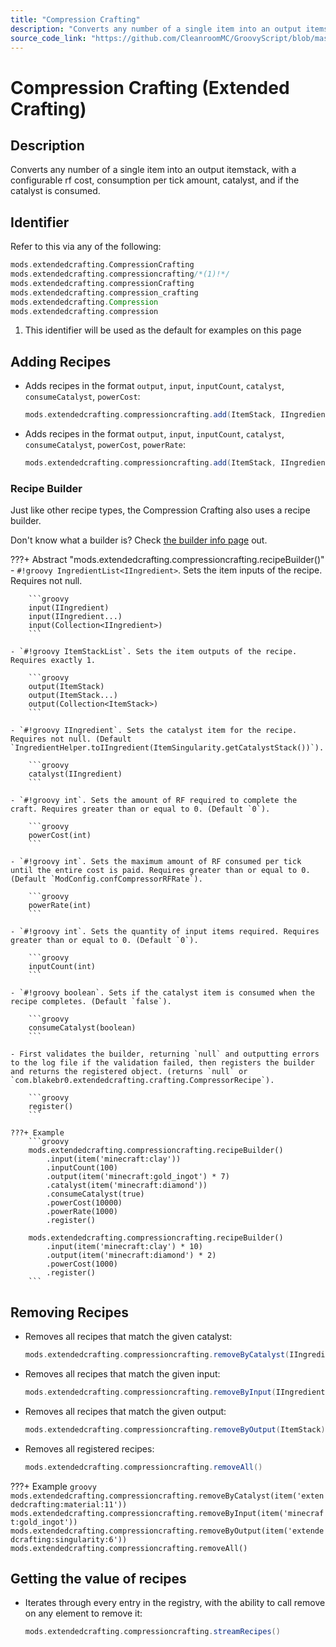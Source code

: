 ```yaml
---
title: "Compression Crafting"
description: "Converts any number of a single item into an output itemstack, with a configurable rf cost, consumption per tick amount, catalyst, and if the catalyst is consumed."
source_code_link: "https://github.com/CleanroomMC/GroovyScript/blob/master/src/main/java/com/cleanroommc/groovyscript/compat/mods/extendedcrafting/CompressionCrafting.java"
---
```


# Compression Crafting (Extended Crafting)

## Description

Converts any number of a single item into an output itemstack, with a configurable rf cost, consumption per tick amount, catalyst, and if the catalyst is consumed.

## Identifier

Refer to this via any of the following:

```groovy hl_lines="2"
mods.extendedcrafting.CompressionCrafting
mods.extendedcrafting.compressioncrafting/*(1)!*/
mods.extendedcrafting.compressionCrafting
mods.extendedcrafting.compression_crafting
mods.extendedcrafting.Compression
mods.extendedcrafting.compression
```

1. This identifier will be used as the default for examples on this page

## Adding Recipes

- Adds recipes in the format `output`, `input`, `inputCount`, `catalyst`, `consumeCatalyst`, `powerCost`:

    ```groovy
    mods.extendedcrafting.compressioncrafting.add(ItemStack, IIngredient, int, IIngredient, boolean, int)
    ```

- Adds recipes in the format `output`, `input`, `inputCount`, `catalyst`, `consumeCatalyst`, `powerCost`, `powerRate`:

    ```groovy
    mods.extendedcrafting.compressioncrafting.add(ItemStack, IIngredient, int, IIngredient, boolean, int, int)
    ```


### Recipe Builder

Just like other recipe types, the Compression Crafting also uses a recipe builder.

Don't know what a builder is? Check [the builder info page](../../../groovy/builder.md) out.

???+ Abstract "mods.extendedcrafting.compressioncrafting.recipeBuilder()"
    - `#!groovy IngredientList<IIngredient>`. Sets the item inputs of the recipe. Requires not null.

        ```groovy
        input(IIngredient)
        input(IIngredient...)
        input(Collection<IIngredient>)
        ```

    - `#!groovy ItemStackList`. Sets the item outputs of the recipe. Requires exactly 1.

        ```groovy
        output(ItemStack)
        output(ItemStack...)
        output(Collection<ItemStack>)
        ```

    - `#!groovy IIngredient`. Sets the catalyst item for the recipe. Requires not null. (Default `IngredientHelper.toIIngredient(ItemSingularity.getCatalystStack())`).

        ```groovy
        catalyst(IIngredient)
        ```

    - `#!groovy int`. Sets the amount of RF required to complete the craft. Requires greater than or equal to 0. (Default `0`).

        ```groovy
        powerCost(int)
        ```

    - `#!groovy int`. Sets the maximum amount of RF consumed per tick until the entire cost is paid. Requires greater than or equal to 0. (Default `ModConfig.confCompressorRFRate`).

        ```groovy
        powerRate(int)
        ```

    - `#!groovy int`. Sets the quantity of input items required. Requires greater than or equal to 0. (Default `0`).

        ```groovy
        inputCount(int)
        ```

    - `#!groovy boolean`. Sets if the catalyst item is consumed when the recipe completes. (Default `false`).

        ```groovy
        consumeCatalyst(boolean)
        ```

    - First validates the builder, returning `null` and outputting errors to the log file if the validation failed, then registers the builder and returns the registered object. (returns `null` or `com.blakebr0.extendedcrafting.crafting.CompressorRecipe`).

        ```groovy
        register()
        ```

    ???+ Example
        ```groovy
        mods.extendedcrafting.compressioncrafting.recipeBuilder()
            .input(item('minecraft:clay'))
            .inputCount(100)
            .output(item('minecraft:gold_ingot') * 7)
            .catalyst(item('minecraft:diamond'))
            .consumeCatalyst(true)
            .powerCost(10000)
            .powerRate(1000)
            .register()

        mods.extendedcrafting.compressioncrafting.recipeBuilder()
            .input(item('minecraft:clay') * 10)
            .output(item('minecraft:diamond') * 2)
            .powerCost(1000)
            .register()
        ```



## Removing Recipes

- Removes all recipes that match the given catalyst:

    ```groovy
    mods.extendedcrafting.compressioncrafting.removeByCatalyst(IIngredient)
    ```

- Removes all recipes that match the given input:

    ```groovy
    mods.extendedcrafting.compressioncrafting.removeByInput(IIngredient)
    ```

- Removes all recipes that match the given output:

    ```groovy
    mods.extendedcrafting.compressioncrafting.removeByOutput(ItemStack)
    ```

- Removes all registered recipes:

    ```groovy
    mods.extendedcrafting.compressioncrafting.removeAll()
    ```

???+ Example
    ```groovy
    mods.extendedcrafting.compressioncrafting.removeByCatalyst(item('extendedcrafting:material:11'))
    mods.extendedcrafting.compressioncrafting.removeByInput(item('minecraft:gold_ingot'))
    mods.extendedcrafting.compressioncrafting.removeByOutput(item('extendedcrafting:singularity:6'))
    mods.extendedcrafting.compressioncrafting.removeAll()
    ```

## Getting the value of recipes

- Iterates through every entry in the registry, with the ability to call remove on any element to remove it:

    ```groovy
    mods.extendedcrafting.compressioncrafting.streamRecipes()
    ```
